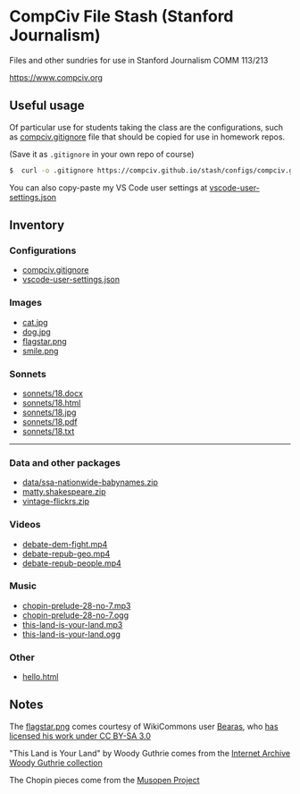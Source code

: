 # CompCiv File Stash (Stanford Journalism)

Files and other sundries for use in Stanford Journalism COMM 113/213 

https://www.compciv.org


## Useful usage

Of particular use for students taking the class are the configurations, such as [compciv.gitignore](configs/compciv.gitignore) file that should be copied for use in homework repos. 

(Save it as `.gitignore` in your own repo of course)


```sh
$  curl -o .gitignore https://compciv.github.io/stash/configs/compciv.gitignore
```

You can also copy-paste my VS Code user settings at [vscode-user-settings.json](configs/vscode-user-settings.json)


## Inventory


### Configurations

- [compciv.gitignore](//compciv.github.io/stash/configs/compciv.gitignore)
- [vscode-user-settings.json](//compciv.github.io/stash/configs/vscode-user-settings.json)


### Images

- [cat.jpg](//compciv.github.io/stash/cat.jpg)
- [dog.jpg](//compciv.github.io/stash/dog.jpg)
- [flagstar.png](//compciv.github.io/stash/flagstar.png)
- [smile.png](//compciv.github.io/stash/smile.png)

### Sonnets

- [sonnets/18.docx](//compciv.github.io/stash/sonnets/18.docx)
- [sonnets/18.html](//compciv.github.io/stash/sonnets/18.html)
- [sonnets/18.jpg](//compciv.github.io/stash/sonnets/18.jpg)
- [sonnets/18.pdf](//compciv.github.io/stash/sonnets/18.pdf)
- [sonnets/18.txt](//compciv.github.io/stash/sonnets/18.txt)

------------

### Data and other packages

- [data/ssa-nationwide-babynames.zip](//compciv.github.io/stash/data/ssa-nationwide-babynames.zip)
- [matty.shakespeare.zip](//compciv.github.io/stash/matty.shakespeare.zip)
- [vintage-flickrs.zip](//compciv.github.io/stash/vintage-flickrs.zip)

### Videos

- [debate-dem-fight.mp4](//compciv.github.io/stash/media/debate-dem-fight.mp4)
- [debate-repub-geo.mp4](//compciv.github.io/stash/media/debate-repub-geo.mp4)
- [debate-repub-people.mp4](//compciv.github.io/stash/media/debate-repub-people.mp4)


### Music

- [chopin-prelude-28-no-7.mp3](//compciv.github.io/stash/media/chopin-prelude-28-no-7.mp3)
- [chopin-prelude-28-no-7.ogg](//compciv.github.io/stash/media/chopin-prelude-28-no-7.ogg)
- [this-land-is-your-land.mp3](//compciv.github.io/stash/media/this-land-is-your-land.mp3)
- [this-land-is-your-land.ogg](//compciv.github.io/stash/media/this-land-is-your-land.ogg)

### Other

- [hello.html](//compciv.github.io/stash/hello.html)


## Notes

The [flagstar.png](flagstar.png) comes courtesy of WikiCommons user [Bearas](https://commons.wikimedia.org/wiki/User:Bearas), who [has licensed his work under CC BY-SA 3.0](https://commons.wikimedia.org/wiki/File:Usa-star-flag.png)


"This Land is Your Land" by Woody Guthrie comes from the [Internet Archive Woody Guthrie collection](https://archive.org/details/WoodyGuthrieSongs)

The Chopin pieces come from the [Musopen Project](https://archive.org/details/musopen-chopin)
